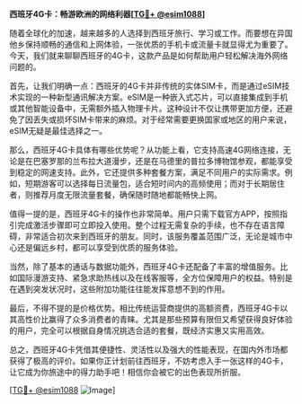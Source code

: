 **西班牙4G卡：畅游欧洲的网络利器[[TG💪+ @esim1088](https://t.me/s/esim1088)]**

随着全球化的加速，越来越多的人选择到西班牙旅行、学习或工作。而要想在异国他乡保持顺畅的通信和上网体验，一张优质的手机卡或流量卡就显得尤为重要了。今天，我们就来聊聊西班牙的4G卡，这款产品是如何帮助用户轻松解决海外网络问题的。

首先，让我们明确一点：西班牙的4G卡并非传统的实体SIM卡，而是通过eSIM技术实现的一种新型通讯解决方案。eSIM是一种嵌入式芯片，可以直接集成到手机或其他智能设备中，无需额外插入物理卡片。这种设计不仅让携带更加方便，还避免了因丢失或损坏SIM卡带来的麻烦。对于经常需要更换国家或地区的用户来说，eSIM无疑是最佳选择之一。

那么，西班牙4G卡具体有哪些优势呢？从功能上看，它支持高速4G网络连接，无论是在巴塞罗那的兰布拉大道漫步，还是在马德里的普拉多博物馆参观，都能享受到稳定的网速支持。此外，它还提供多种套餐方案，满足不同用户的实际需求。例如，短期游客可以选择每日流量包，适合短时间内的高频使用；而对于长期居住者，则推荐月度无限流量套餐，确保随时随地都能畅快上网。

值得一提的是，西班牙4G卡的操作也非常简单。用户只需下载官方APP，按照指引完成激活步骤即可立即投入使用。整个过程无需复杂的手续，也不存在语言障碍，非常适合初次来到西班牙的朋友。同时，该服务覆盖范围广泛，无论是城市中心还是偏远乡村，都可以享受到优质的服务体验。

当然，除了基本的通话与数据功能外，西班牙4G卡还配备了丰富的增值服务。比如国际漫游支持、紧急求助热线以及在线客服等，全方位保障用户的权益。特别是在遇到突发状况时，这些附加功能往往能发挥意想不到的作用。

最后，不得不提的是价格优势。相比传统运营商提供的高额资费，西班牙4G卡以其高性价比赢得了众多消费者的青睐。尤其是那些预算有限但又希望获得良好体验的用户，完全可以根据自身情况挑选合适的套餐，既经济实惠又实用高效。

总之，西班牙4G卡凭借其便捷性、灵活性以及强大的性能表现，在国内外市场都获得了极高的评价。如果你正计划前往西班牙，不妨考虑入手一张这样的4G卡，让它成为你旅途中的得力助手吧！相信你会被它的出色表现所折服。

[[TG💪+ @esim1088](https://t.me/s/esim1088) ![Image](https://i.postimg.cc/4NQfJmqS/Snipaste-2025-05-13-00-14-12.png)]